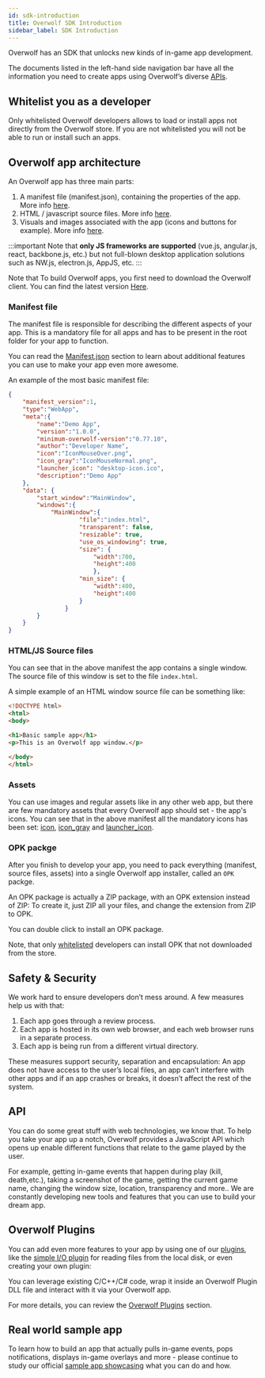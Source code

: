 ```yaml
---
id: sdk-introduction
title: Overwolf SDK Introduction
sidebar_label: SDK Introduction
---
```


Overwolf has an SDK that unlocks new kinds of in-game app development.

The documents listed in the left-hand side navigation bar have all the information you need to create apps using Overwolf’s diverse [APIs](../api/overwolf-api-overview).

## Whitelist you as a developer

Only whitelisted Overwolf developers allows to load or install apps not directly from the Overwolf store. If you are not whitelisted you will not be able to run or install such an apps.

## Overwolf app architecture

An Overwolf app has three main parts:

1. A manifest file (manifest.json), containing the properties of the app. More info [here](#manifest-file).
2. HTML / javascript source files. More info [here](#html-js-source-files).
3. Visuals and images associated with the app (icons and buttons for example). More info [here](#assets).

:::important
Note that **only JS frameworks are supported** (vue.js, angular.js, react, backbone.js, etc.) but not full-blown desktop application solutions such as NW.js, electron.js, AppJS, etc.
:::

Note that To build Overwolf apps, you first need to download the Overwolf client.
You can find the latest version [Here](https://download.overwolf.com/install/Download?Name=Game+Summary&ExtensionId=flkgdpkkjcoapbgmgpidhepajgkhckpgpibmlclb&Channel=developers).

### Manifest file

The manifest file is responsible for describing the different aspects of your app. This is a mandatory file for all apps and has to be present in the root folder for your app to function.

You can read the [Manifest.json](../api/manifest-json) section to learn about additional features you can use to make your app even more awesome.

An example of the most basic manifest file:

```json
{
	"manifest_version":1,
	"type":"WebApp",
	"meta":{
		"name":"Demo App",
		"version":"1.0.0",
		"minimum-overwolf-version":"0.77.10",
		"author":"Developer Name",
		"icon":"IconMouseOver.png",
        "icon_gray":"IconMouseNormal.png",
        "launcher_icon": "desktop-icon.ico",
		"description":"Demo App"
	},
	"data": {
		"start_window":"MainWindow",
		"windows":{
			"MainWindow":{
					"file":"index.html",
					"transparent": false,
					"resizable": true,
					"use_os_windowing": true,
					"size": {
						"width":700,
						"height":400
						},
					"min_size": {
						"width":400,
						"height":400
					}
				}
		}
	}
}
```


### HTML/JS Source files

You can see that in the above manifest the app contains a single window. The source file of this window is set to the file `index.html`.

A simple example of an HTML  window source file can be something like:

```html
<!DOCTYPE html>
<html>
<body>

<h1>Basic sample app</h1>
<p>This is an Overwolf app window.</p>

</body>
</html>
```

### Assets

You can use images and regular assets like in any other web app, but there are few mandatory assets that every Overwolf app should set - the app's icons.
You can see that in the above manifest all the mandatory icons has been set: [icon](../api/manifest-json#meta-mouse-over), [icon_gray](../api/manifest-json#meta-gray_icon) and [launcher_icon](../api/manifest-json#meta-launcher_icon).

### OPK packge

After you finish to develop your app, you need to pack everything (manifest, source files, assets) into a single Overwolf app installer, called an `OPK` packge.

An OPK package is actually a ZIP package, with an OPK extension instead of ZIP:  To create it, just ZIP all your files, and change the extension from ZIP to OPK.  

You can double click to install an OPK package.

Note, that only [whitelisted](#whitelist-you-as-a-developer) developers can install OPK that not downloaded from the store.

## Safety & Security

We work hard to ensure developers don’t mess around. A few measures help us with that:

1. Each app goes through a review process.
2. Each app is hosted in its own web browser, and each web browser runs in a separate process.
3. Each app is being run from a different virtual directory.

These measures support security, separation and encapsulation: An app does not have access to the user’s local files, an app can’t interfere with other apps and if an app crashes or breaks, it doesn’t affect the rest of the system.

## API

You can do some great stuff with web technologies, we know that. To help you take your app up a notch, Overwolf provides a JavaScript API which opens up enable different functions that relate to the game played by the user.

For example, getting in-game events that happen during play (kill, death,etc.),  taking a screenshot of the game, getting the current game name, changing the window size, location, transparency and more.. We are constantly developing new tools and features that you can use to build your dream app.

## Overwolf Plugins

You can add even more features to your app by using one of our [plugins](../topics/plugins-overview), like the [simple I/O plugin](../topics/simple-io-plugin) for reading files from the local disk, or even creating your own plugin: 

You can leverage existing C/C++/C# code, wrap it inside an Overwolf Plugin DLL file and interact with it via your Overwolf app.

For more details, you can review the [Overwolf Plugins](../topics/plugins-overview) section.

## Real world sample app

To learn how to build an app that actually pulls in-game events, pops notifications, displays in-game overlays and more - please continue to study our official [sample app showcasing](sample-app-overview) what you can do and how.

